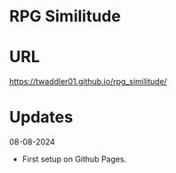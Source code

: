 # RPG Similitude
# URL
https://twaddler01.github.io/rpg_similitude/
# Updates
08-08-2024
- First setup on Github Pages.
